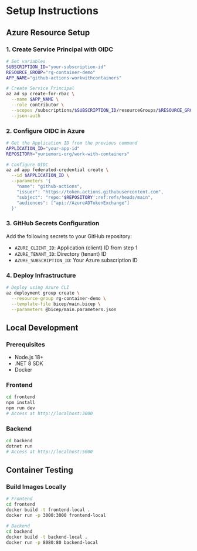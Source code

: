 # Setup Instructions

## Azure Resource Setup

### 1. Create Service Principal with OIDC

```bash
# Set variables
SUBSCRIPTION_ID="your-subscription-id"
RESOURCE_GROUP="rg-container-demo"
APP_NAME="github-actions-workwithcontainers"

# Create Service Principal
az ad sp create-for-rbac \
  --name $APP_NAME \
  --role contributor \
  --scopes /subscriptions/$SUBSCRIPTION_ID/resourceGroups/$RESOURCE_GROUP \
  --json-auth
```

### 2. Configure OIDC in Azure

```bash
# Get the Application ID from the previous command
APPLICATION_ID="your-app-id"
REPOSITORY="yuriemori-org/work-with-containers"

# Configure OIDC
az ad app federated-credential create \
  --id $APPLICATION_ID \
  --parameters '{
    "name": "github-actions",
    "issuer": "https://token.actions.githubusercontent.com",
    "subject": "repo:'$REPOSITORY':ref:refs/heads/main",
    "audiences": ["api://AzureADTokenExchange"]
  }'
```

### 3. GitHub Secrets Configuration

Add the following secrets to your GitHub repository:

- `AZURE_CLIENT_ID`: Application (client) ID from step 1
- `AZURE_TENANT_ID`: Directory (tenant) ID
- `AZURE_SUBSCRIPTION_ID`: Your Azure subscription ID

### 4. Deploy Infrastructure

```bash
# Deploy using Azure CLI
az deployment group create \
  --resource-group rg-container-demo \
  --template-file bicep/main.bicep \
  --parameters @bicep/main.parameters.json
```

## Local Development

### Prerequisites
- Node.js 18+
- .NET 8 SDK
- Docker

### Frontend
```bash
cd frontend
npm install
npm run dev
# Access at http://localhost:3000
```

### Backend
```bash
cd backend
dotnet run
# Access at http://localhost:5000
```

## Container Testing

### Build Images Locally
```bash
# Frontend
cd frontend
docker build -t frontend-local .
docker run -p 3000:3000 frontend-local

# Backend
cd backend
docker build -t backend-local .
docker run -p 8080:80 backend-local
```